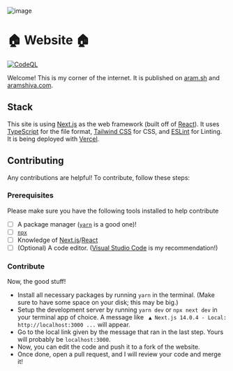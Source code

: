 ![image](https://github.com/aramshiva/website/assets/79479940/6858de8b-ef8a-4a26-993d-15a92aba4534)


# 🏠 Website 🏠

[![CodeQL](https://github.com/aramshiva/website/actions/workflows/github-code-scanning/codeql/badge.svg)](https://github.com/aramshiva/website/actions/workflows/github-code-scanning/codeql)

Welcome! This is my corner of the internet. It is published on [aram.sh](https://aram.sh) and [aramshiva.com](https://aramshiva.com).

## Stack

This site is using [Next.js](https://nextjs.org/) as the web framework (built off of [React](https://react.dev/)). It uses [TypeScript](https://www.typescriptlang.org/) for the file format, [Tailwind CSS](https://tailwindcss.com) for CSS, and [ESLint](https://eslint.org/) for Linting. It is being deployed with [Vercel](https://vercel.com).

## Contributing

Any contributions are helpful! To contribute, follow these steps:

### Prerequisites

Please make sure you have the following tools installed to help contribute

-  [ ] A package manager ([`yarn`](https://yarnpkg.com/) is a good one)!
-  [ ] [`npx`](https://www.npmjs.com/package/npx)
-  [ ] Knowledge of [Next.js](https://nextjs.org/)/[React](https://react.dev/)
-  [ ] (Optional) A code editor. ([Visual Studio Code](https://code.visualstudio.com/) is my recommendation!)

### Contribute

Now, the good stuff!

-  Install all necessary packages by running `yarn` in the terminal. (Make sure to have some space on your disk; this may be big.)
-  Setup the development server by running `yarn dev` or `npx next dev` in your terminal app of choice.
   A message like
   ` ▲ Next.js 14.0.4 - Local: http://localhost:3000 ...` will appear.
-  Go to the local link given by the message that ran in the last step. Yours will probably be `localhost:3000`.
-  Now, you can edit the code and push it to a fork of the website.
-  Once done, open a pull request, and I will review your code and merge it!
